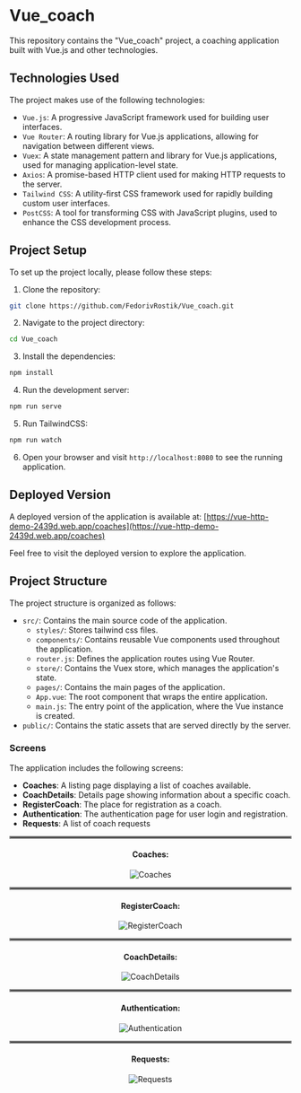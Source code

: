 # Vue_coach

This repository contains the "Vue_coach" project, a coaching application built with Vue.js and other technologies.

## Technologies Used

The project makes use of the following technologies:

- `Vue.js`: A progressive JavaScript framework used for building user interfaces. 
- `Vue Router`: A routing library for Vue.js applications, allowing for navigation between different views.
- `Vuex`: A state management pattern and library for Vue.js applications, used for managing application-level state.
- `Axios`: A promise-based HTTP client used for making HTTP requests to the server.
- `Tailwind CSS`: A utility-first CSS framework used for rapidly building custom user interfaces.
- `PostCSS`: A tool for transforming CSS with JavaScript plugins, used to enhance the CSS development process.

## Project Setup

To set up the project locally, please follow these steps:

1. Clone the repository:

```bash
git clone https://github.com/FedorivRostik/Vue_coach.git
``` 
2. Navigate to the project directory:
```bash
cd Vue_coach
``` 
3.  Install the dependencies:
```bash
npm install
``` 
4. Run the development server:
```bash
npm run serve
```
5. Run TailwindCSS:
```bash
npm run watch
```
6. Open your browser and visit `http://localhost:8080` to see the running application.

## Deployed Version

A deployed version of the application is available at: [https://vue-http-demo-2439d.web.app/coaches](https://vue-http-demo-2439d.web.app/coaches)

Feel free to visit the deployed version to explore the application.

## Project Structure

The project structure is organized as follows:

- `src/`: Contains the main source code of the application.
  - `styles/`: Stores tailwind css files.
  - `components/`: Contains reusable Vue components used throughout the application.
  - `router.js`: Defines the application routes using Vue Router.
  - `store/`: Contains the Vuex store, which manages the application's state.
  - `pages/`: Contains the main pages of the application.
  - `App.vue`: The root component that wraps the entire application.
  - `main.js`: The entry point of the application, where the Vue instance is created.
- `public/`: Contains the static assets that are served directly by the server.

### Screens

The application includes the following screens:

- **Coaches**: A listing page displaying a list of coaches available.
- **CoachDetails**: Details page showing information about a specific coach.
- **RegisterCoach**: The place for registration as a coach.
- **Authentication**: The authentication page for user login and registration.
- **Requests**: A list of coach requests
<hr style="border:2px solid gray">



<h4 align="center">Coaches:</h4>
<p align="center">
  <img src="https://github.com/FedorivRostik/Vue_coach/assets/45173800/521df6dd-50a3-48fc-bf79-47074d1a0cae" alt="Coaches">
</p>
<hr style="border:2px solid gray">

<h4 align="center">RegisterCoach:</h4>
<p align="center">
  <img src="https://github.com/FedorivRostik/Vue_coach/assets/45173800/64f9cd33-b8e5-420b-a30a-13709148127f" alt="RegisterCoach">
</p>
<hr style="border:2px solid gray">

<h4 align="center">CoachDetails:</h4>
<p align="center">
  <img src="https://github.com/FedorivRostik/Vue_coach/assets/45173800/678b2757-963c-4b3b-b805-ae1569ec56cd" alt="CoachDetails">
</p>
<hr style="border:2px solid gray">

<h4 align="center">Authentication:</h4>
<p align="center">
  <img src="https://github.com/FedorivRostik/Vue_coach/assets/45173800/9b46b1e6-16cf-4887-9fbf-b85e2bc24f4a" alt="Authentication">
</p>
<hr style="border:2px solid gray">

<h4 align="center">Requests:</h4>
<p align="center">
  <img src="https://github.com/FedorivRostik/Vue_coach/assets/45173800/0154052a-c38c-471a-873c-020f99342896"
 alt="Requests">
</p>

